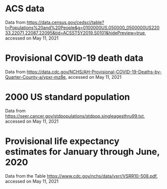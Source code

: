# ACS data

Data from https://data.census.gov/cedsci/table?t=Populations%20and%20People&g=0100000US.050000_0500000US22033,22071,22087,22095&tid=ACSST5Y2019.S0101&hidePreview=true, accessed on May 11, 2021

# Provisional COVID-19 death data

Data from https://data.cdc.gov/NCHS/AH-Provisional-COVID-19-Deaths-by-Quarter-County-a/ypxr-mz8e, accessed on May 11, 2021

# 2000 US standard population 

Data from https://seer.cancer.gov/stdpopulations/stdpop.singleagesthru99.txt, accessed on May 11, 2021

# Provisional life expectancy estimates for January through June, 2020

Data from the Table https://www.cdc.gov/nchs/data/vsrr/VSRR10-508.pdf, accessed on May 11, 2021



